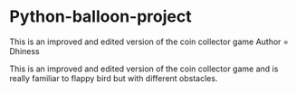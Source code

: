 # Python-balloon-project
This is an improved and edited version of the coin collector game
Author = Dhiness



This is an improved and edited version of the coin collector game and is really familiar to flappy bird but with different obstacles.
